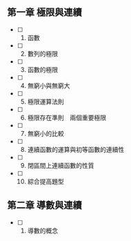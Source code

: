 ## 第一章 極限與連續 ##
- [ ] 01. 函數
- [ ] 02. 數列的極限
- [ ] 03. 函數的極限
- [ ] 04. 無窮小與無窮大
- [ ] 05. 極限運算法則
- [ ] 06. 極限存在準則　兩個重要極限
- [ ] 07. 無窮小的比較
- [ ] 08. 連續函數的運算與初等函數的連續性
- [ ] 09. 閉區間上連續函數的性質
- [ ] 10. 綜合提高題型
## 第二章 導數與連續 ##
- [ ] 01. 導數的概念
